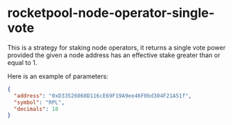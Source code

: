 # rocketpool-node-operator-single-vote

This is a strategy for staking node operators, it returns a single vote power provided the given a node address has an effective stake greater than or equal to 1.

Here is an example of parameters:

```json
{
  "address": "0xD33526068D116cE69F19A9ee46F0bd304F21A51f",
  "symbol": "RPL",
  "decimals": 18
}
```
